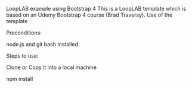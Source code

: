 LoopLAB example using Bootstrap 4
This is a LoopLAB template which is based on an Udemy Bootstrap 4 course (Brad Traversy).
Use of the template

Preconditions:

node.js and git bash installed

Steps to use:

Clone or Copy it into a local machine

npm install